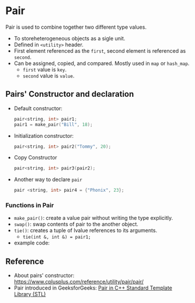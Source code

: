 # Pair
Pair is used to combine together two different type values. 
- To storeheterogeneous objects as a sigle unit.
- Defined in `<utility>` header.
- First element referenced as the `first`, second element is referenced as `second`.
- Can be assigned, copied, and compared. Mostly used in `map` or `hash_map`. 
    - `first` value is `key`.
    - `second` value is `value`.

## Pairs' Constructor and declaration
- Default constructor:
    ```cpp
    pair<string, int> pair1;
    pair1 = make_pair("Bill", 18);
    ``` 
- Initialization constructor:
    ```cpp
    pair<string, int> pair2("Tommy", 20);
    ```
- Copy Constructor
    ```cpp
    pair<string, int> pair3(pair2);
    ```

- Another way to declare `pair`
    ```cpp
    pair <string, int> pair4 = {"Phonix", 23};
    ```

### Functions in Pair
- `make_pair()`: create a value pair without writing the type explicitly.
- `swap()`: swap contents of pair to the another object.
- `tie()`: creates a tuple of lvalue references to its arguments.
     - `tie(int &, int &) = pair1;` 
- example code: 


## Reference 
- About pairs' constructor: https://www.cplusplus.com/reference/utility/pair/pair/
- Pair introduced in GeeksforGeeks: [Pair in C++ Standard Template Library (STL)
](https://www.geeksforgeeks.org/pair-in-cpp-stl/)
